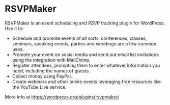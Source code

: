 # RSVPMaker
RSVPMaker is an event scheduling and RSVP tracking plugin for WordPress. Use it to:

* Schedule and promote events of all sorts: conferences, classes, seminars, speaking events, parties and weddings are a few common uses.
* Promote your event on social media and send out email list invitations using the integration with MailChimp.
* Register attendees, prompting them to enter whatever information you need, including the names of guests.
* Collect money using PayPal.
* Create webinars and other online events leveraging free resources like the YouTube Live service.

More info at
https://wordpress.org/plugins/rsvpmaker/
